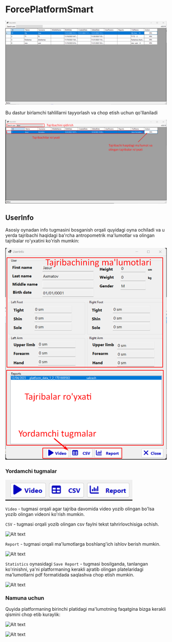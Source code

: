# ForcePlatformSmart

![Alt text](assets/readme/image.png)

Bu dastur birlamchi tahlillarni tayyorlash va chop etish uchun qo'llaniladi

![Alt text](assets/readme/image-1.png)

## UserInfo

Asosiy oynadan info tugmasini bosganish orqali quyidagi oyna ochiladi va u yerda tajribachi haqidagi ba'rcha antropometrik ma'lumotlar va olingan tajribalar ro'yxatini ko'rish mumkin: 

![Alt text](assets/readme/image-2.png)

### Yordamchi tugmalar

![Alt text](assets/readme/image-3.png)

```Video``` - tugmasi orqali agar tajriba davomida video yozib olingan bo'lsa yozib olingan videoni ko'rish mumkin.

```CSV``` - tugmasi orqali yozib olingan csv faylni tekst tahrirlovchisiga ochish.

![Alt text](assets/readme/image-5.png)

```Report``` - tugmasi orqali ma'lumotlarga boshlang'ich ishlov berish mumkin.

![Alt text](assets/readme/image-4.png)

```Statistics``` oynasidagi ```Save Report``` - tugmasi bosilganda, tanlangan ko'rinishni, ya'ni platformaning kerakli ajratib olingan platelaridagi ma'lumotlarni pdf formatidada saqlashva chop etish mumkin.

![Alt text](assets/readme/image-6.png)

### Namuna uchun

Quyida platformaning birinchi platidagi ma'lumotning faqatgina bizga kerakli qismini chop etib kuraylik:

![Alt text](assets/readme/image-7.png)

![Alt text](assets/readme/image-8.png)